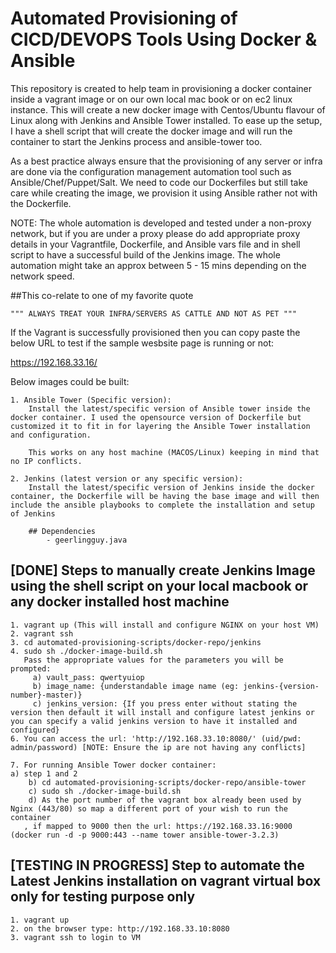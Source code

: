 # Automated Provisioning of CICD/DEVOPS Tools Using Docker & Ansible

This repository is created to help team in provisioning a docker container inside a vagrant image or on our own local mac book or on ec2 linux instance. This will create a new docker image with Centos/Ubuntu flavour of Linux along with Jenkins and Ansible Tower installed. To ease up the setup, I have a shell script that will create the docker image and will run the container to start the Jenkins process and ansible-tower too.

As a best practice always ensure that the provisioning of any server or infra are done via the configuration management automation tool such as Ansible/Chef/Puppet/Salt. We need to code our Dockerfiles but still take care while creating the image, we provision it using Ansible rather not with the Dockerfile.

NOTE: The whole automation is developed and tested under a non-proxy network, but if you are under a proxy please do add appropriate proxy details in your Vagrantfile, Dockerfile, and Ansible vars file and in shell script to have a successful build of the Jenkins image. The whole automation might take an approx between 5 - 15 mins depending on the network speed.

##This co-relate to one of my favorite quote

    """ ALWAYS TREAT YOUR INFRA/SERVERS AS CATTLE AND NOT AS PET """

If the Vagrant is successfully provisioned then you can copy paste the below URL to test if the sample wesbsite page is running or not:

https://192.168.33.16/

Below images could be built:

    1. Ansible Tower (Specific version):
        Install the latest/specific version of Ansible tower inside the docker container. I used the opensource version of Dockerfile but customized it to fit in for layering the Ansible Tower installation and configuration.

        This works on any host machine (MACOS/Linux) keeping in mind that no IP conflicts.

    2. Jenkins (latest version or any specific version):
        Install the latest/specific version of Jenkins inside the docker container, the Dockerfile will be having the base image and will then include the ansible playbooks to complete the installation and setup of Jenkins

        ## Dependencies
            - geerlingguy.java

## [DONE] Steps to manually create Jenkins Image using the shell script on your local macbook or any docker installed host machine 

    1. vagrant up (This will install and configure NGINX on your host VM)
    2. vagrant ssh
    3. cd automated-provisioning-scripts/docker-repo/jenkins
    4. sudo sh ./docker-image-build.sh
       Pass the appropriate values for the parameters you will be prompted:
         a) vault_pass: qwertyuiop
         b) image_name: {understandable image name (eg: jenkins-{version-number}-master)}
         c) jenkins_version: {If you press enter without stating the version then default it will install and configure latest jenkins or you can specify a valid jenkins version to have it installed and configured}
    6. You can access the url: 'http://192.168.33.10:8080/' (uid/pwd: admin/password) [NOTE: Ensure the ip are not having any conflicts]

    7. For running Ansible Tower docker container: 
	a) step 1 and 2
        b) cd automated-provisioning-scripts/docker-repo/ansible-tower
        c) sudo sh ./docker-image-build.sh
        d) As the port number of the vagrant box already been used by Nginx (443/80) so map a different port of your wish to run the container
	   , if mapped to 9000 then the url: https://192.168.33.16:9000 (docker run -d -p 9000:443 --name tower ansible-tower-3.2.3)

## [TESTING IN PROGRESS] Step to automate the Latest Jenkins installation on vagrant virtual box only for testing purpose only

    1. vagrant up
    2. on the browser type: http://192.168.33.10:8080
    3. vagrant ssh to login to VM
